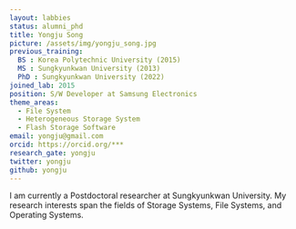 ```yaml
---
layout: labbies
status: alumni_phd
title: Yongju Song
picture: /assets/img/yongju_song.jpg
previous_training:
  BS : Korea Polytechnic University (2015)
  MS : Sungkyunkwan University (2013)
  PhD : Sungkyunkwan University (2022)
joined_lab: 2015
position: S/W Developer at Samsung Electronics
theme_areas:
  - File System
  - Heterogeneous Storage System
  - Flash Storage Software
email: yongju@gmail.com
orcid: https://orcid.org/***
research_gate: yongju
twitter: yongju
github: yongju
---
```


I am currently a Postdoctoral researcher at Sungkyunkwan University.
My research interests span the fields of Storage Systems, File Systems, and Operating Systems.

